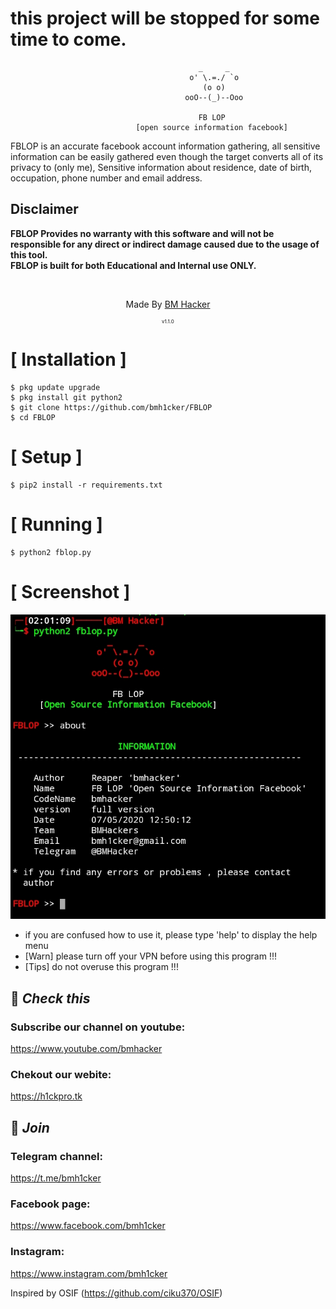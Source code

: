 
# this project will be stopped for some time to come.

```
                                          _     _
                                        o' \.=./ `o
                                           (o o)          
                                       ooO--(_)--Ooo
                                       
                                          FB LOP
                            [open source information facebook]
```
FBLOP is an accurate facebook account information gathering, all sensitive information can be easily gathered even though the target converts all of its privacy to (only me), Sensitive information about residence, date of birth, occupation, phone number and email address.


## Disclaimer
<b>FBLOP Provides no warranty with this software and will not be responsible for any direct or indirect damage caused due to the usage of this tool.<br>
FBLOP is built for both Educational and Internal use ONLY.</b>

<br>
<p align="center">Made By <a href="//h1ckpro.tk">BM Hacker</a></p>     
<p align="center" style="font-size: 8px">v1.1.0</p>


# [ Installation ]
```
$ pkg update upgrade
$ pkg install git python2
$ git clone https://github.com/bmh1cker/FBLOP
$ cd FBLOP
```

# [ Setup ]
```
$ pip2 install -r requirements.txt
```
# [ Running ]
```
$ python2 fblop.py
```
# [ Screenshot ]
<img src=".images/fblop.png"/>

* if you are confused how to use it, please type 'help' to display the help menu
* [Warn] please turn off your VPN before using this program !!!
* [Tips] do not overuse this program !!!

## 🔗 ***Check this***

### Subscribe our channel on youtube:
https://www.youtube.com/bmhacker

### Chekout our webite:
https://h1ckpro.tk

## 👥 ***Join***

### Telegram channel:
https://t.me/bmh1cker

### Facebook page:
https://www.facebook.com/bmh1cker

### Instagram: 
https://www.instagram.com/bmh1cker


Inspired by OSIF (https://github.com/ciku370/OSIF)
